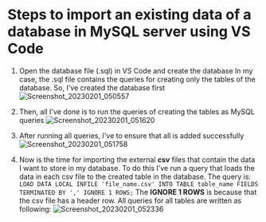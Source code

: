 # Steps to import an existing data of a database in MySQL server using VS Code

1. Open the database file (.sql) in VS Code and create the database
  In my case, the .sql file contains the queries for creating only the tables of the database. So, I've created the database first
  ![Screenshot_20230201_050557](https://user-images.githubusercontent.com/70551007/216082547-6cd964e8-bed2-40ad-9c61-2514902f2011.png)

2. Then, all I've done is to run the queries of creating the tables as MySQL queries
  ![Screenshot_20230201_051620](https://user-images.githubusercontent.com/70551007/216082880-e88d0172-d631-4278-8074-8297cd3b3521.png)

3. After running all queries, I've to ensure that all is added successfully
  ![Screenshot_20230201_051758](https://user-images.githubusercontent.com/70551007/216083273-b8a9ae56-12bb-4828-95e7-de37cd2f0f44.png)

4. Now is the time for importing the external **csv** files that contain the data I want to store in my database. To do this I've run a query that loads the data in each csv file to the created table in the database.
  The query is:
  ```LOAD DATA LOCAL INFILE 'file_name.csv' INTO TABLE table_name FIELDS TERMINATED BY ',' IGNORE 1 ROWS;```
  The **IGNORE 1 ROWS** is because that the csv file has a header row.
  All queries for all tables are written as following:
  ![Screenshot_20230201_052336](https://user-images.githubusercontent.com/70551007/216084721-ef9d71e5-7857-4ffc-9486-70117ea7897a.png)
